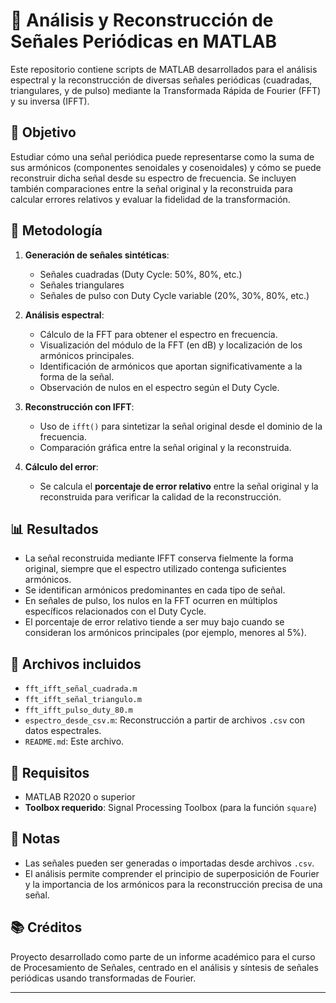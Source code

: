 # 🧪 Análisis y Reconstrucción de Señales Periódicas en MATLAB

Este repositorio contiene scripts de MATLAB desarrollados para el análisis espectral y la reconstrucción de diversas señales periódicas (cuadradas, triangulares, y de pulso) mediante la Transformada Rápida de Fourier (FFT) y su inversa (IFFT).

## 📌 Objetivo

Estudiar cómo una señal periódica puede representarse como la suma de sus armónicos (componentes senoidales y cosenoidales) y cómo se puede reconstruir dicha señal desde su espectro de frecuencia. Se incluyen también comparaciones entre la señal original y la reconstruida para calcular errores relativos y evaluar la fidelidad de la transformación.

## 🔧 Metodología

1. **Generación de señales sintéticas**:
   - Señales cuadradas (Duty Cycle: 50%, 80%, etc.)
   - Señales triangulares
   - Señales de pulso con Duty Cycle variable (20%, 30%, 80%, etc.)

2. **Análisis espectral**:
   - Cálculo de la FFT para obtener el espectro en frecuencia.
   - Visualización del módulo de la FFT (en dB) y localización de los armónicos principales.
   - Identificación de armónicos que aportan significativamente a la forma de la señal.
   - Observación de nulos en el espectro según el Duty Cycle.

3. **Reconstrucción con IFFT**:
   - Uso de `ifft()` para sintetizar la señal original desde el dominio de la frecuencia.
   - Comparación gráfica entre la señal original y la reconstruida.

4. **Cálculo del error**:
   - Se calcula el **porcentaje de error relativo** entre la señal original y la reconstruida para verificar la calidad de la reconstrucción.

## 📊 Resultados

- La señal reconstruida mediante IFFT conserva fielmente la forma original, siempre que el espectro utilizado contenga suficientes armónicos.
- Se identifican armónicos predominantes en cada tipo de señal.
- En señales de pulso, los nulos en la FFT ocurren en múltiplos específicos relacionados con el Duty Cycle.
- El porcentaje de error relativo tiende a ser muy bajo cuando se consideran los armónicos principales (por ejemplo, menores al 5%).

## 📁 Archivos incluidos

- `fft_ifft_señal_cuadrada.m`
- `fft_ifft_señal_triangulo.m`
- `fft_ifft_pulso_duty_80.m`
- `espectro_desde_csv.m`: Reconstrucción a partir de archivos `.csv` con datos espectrales.
- `README.md`: Este archivo.

## 🧰 Requisitos

- MATLAB R2020 o superior
- **Toolbox requerido**: Signal Processing Toolbox (para la función `square`)

## 📌 Notas

- Las señales pueden ser generadas o importadas desde archivos `.csv`.
- El análisis permite comprender el principio de superposición de Fourier y la importancia de los armónicos para la reconstrucción precisa de una señal.

## 📚 Créditos

Proyecto desarrollado como parte de un informe académico para el curso de Procesamiento de Señales, centrado en el análisis y síntesis de señales periódicas usando transformadas de Fourier.

---

